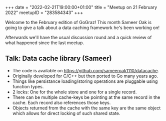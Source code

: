 +++
date = "2022-02-21T19:00:00+01:00"
title = "Meetup on 21 February 2022"
meetupID = "283584343"
+++

Welcome to the February edition of GoGraz! This month Sameer Oak is going to
give a talk about a data caching framework he's been working on!

Afterwards we'll have the usual discussion round and a quick review of what
happened since the last meetup.

## Talk: Data cache library (Sameer)

- The code is available on <https://github.com/sameeroak1110/datacache>.
- Originally developed for C/C++ but then ported to Go many years ago.
- Things like persistance loading/storing operations are pluggable using function types.
- 2 locks: One for the whole store and one for a single record.
- There can be multiple cache-keys be pointing at the same record in the cache. Each record also references those keys.
- Objects returned from the cache with the same key are the same object which allows for direct locking of such shared state.
